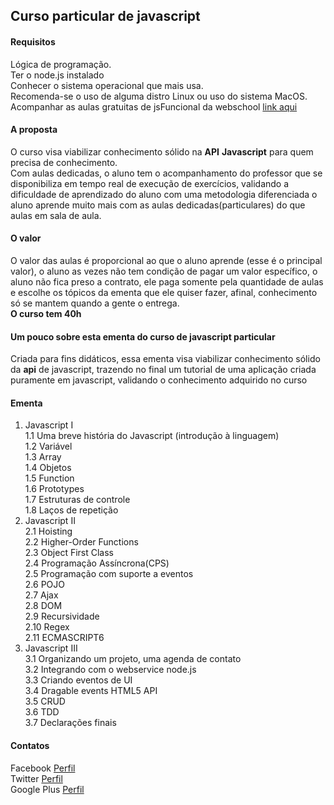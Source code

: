 ##  Curso particular de javascript
#### Requisitos  
Lógica de programação.  
Ter o node.js instalado  
Conhecer o sistema operacional que mais usa.  
Recomenda-se o uso de alguma distro Linux ou uso do sistema MacOS.  
Acompanhar as aulas gratuitas de jsFuncional da webschool [link aqui](https://www.youtube.com/channel/UCKdo1RaF8gzfhvkOdZv_ojg)  
#### A proposta
O curso visa viabilizar conhecimento sólido na **API** **Javascript** para quem precisa de conhecimento.  
Com aulas dedicadas, o aluno tem o acompanhamento do professor que se disponibiliza em tempo real de execução de exercícios, validando a dificuldade de aprendizado do aluno com uma metodologia diferenciada o aluno aprende muito mais com as aulas dedicadas(particulares) do que aulas em sala de aula.
#### O valor
O valor das aulas é proporcional ao que o aluno aprende (esse é o principal valor), o aluno as vezes não tem condição de pagar um valor específico, o aluno não fica preso a contrato, ele paga somente pela quantidade de aulas e escolhe os tópicos da ementa que ele quiser fazer, afinal, conhecimento só se mantem quando a gente o entrega.  
**O curso tem 40h**
#### Um pouco sobre esta ementa do curso de javascript particular
Criada para fins didáticos, essa ementa visa viabilizar conhecimento sólido da **api** de javascript, trazendo no final um tutorial de uma aplicação criada puramente em javascript, validando o conhecimento adquirido no curso
#### Ementa  
1. Javascript I  
1.1 Uma breve história do Javascript (introdução à linguagem)  
1.2 Variável  
1.3 Array  
1.4 Objetos  
1.5 Function  
1.6 Prototypes  
1.7 Estruturas de controle    
1.8 Laços de repetição    
2. Javascript II  
2.1 Hoisting  
2.2 Higher-Order Functions  
2.3 Object First Class  
2.4 Programação Assíncrona(CPS)  
2.5 Programação com suporte a eventos  
2.6 POJO  
2.7 Ajax  
2.8 DOM  
2.9 Recursividade  
2.10 Regex  
2.11 ECMASCRIPT6  
3. Javascript III  
3.1 Organizando um projeto, uma agenda de contato  
3.2 Integrando com o webservice node.js  
3.3 Criando eventos de UI  
3.4 Dragable events HTML5 API  
3.5 CRUD  
3.6 TDD  
3.7 Declarações finais  


#### Contatos  

Facebook [Perfil](http://facebook.com.br/caio.cutrim.3)  
Twitter [Perfil](http://twitter.com.br/CaioCutrim1989)  
Google Plus [Perfil](https://plus.google.com/+CaioCutrimWebFullStack/posts)

